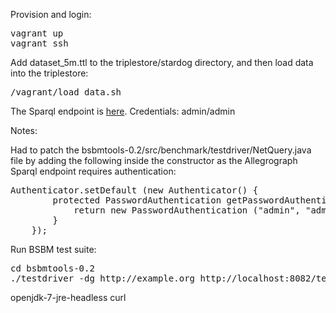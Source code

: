 Provision and login:
<pre>
vagrant up
vagrant ssh
</pre>

Add dataset_5m.ttl to the triplestore/stardog directory, and then load data into the triplestore:
<pre>
/vagrant/load_data.sh
</pre>

The Sparql endpoint is [here](http://localhost:8082/sparql).
Credentials: admin/admin

Notes:

Had to patch the bsbmtools-0.2/src/benchmark/testdriver/NetQuery.java file by adding the following inside the constructor as the Allegrograph Sparql endpoint requires authentication:

<pre>
Authenticator.setDefault (new Authenticator() {
        protected PasswordAuthentication getPasswordAuthentication() {
            return new PasswordAuthentication ("admin", "admin".toCharArray());
        }
    });
</pre>

Run BSBM test suite:

<pre>
cd bsbmtools-0.2
./testdriver -dg http://example.org http://localhost:8082/test/query
</pre>
 openjdk-7-jre-headless curl